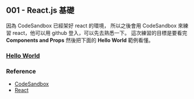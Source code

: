 ## 001 - React.js 基礎

因為 CodeSandbox 已經架好 react 的環境， 所以之後會用 CodeSandbox 來練習 react，他可以用 github 登入，可以先去熟悉一下。
這次練習的目標是要看完 __Components and Props__ 然後把下面的 __Hello World__ 範例看懂。

### [Hello World](https://codesandbox.io/s/g5qo6nVKk)

### Reference

- [CodeSandbox](https://codesandbox.io/)
- [React](https://facebook.github.io/react/docs/hello-world.html)
